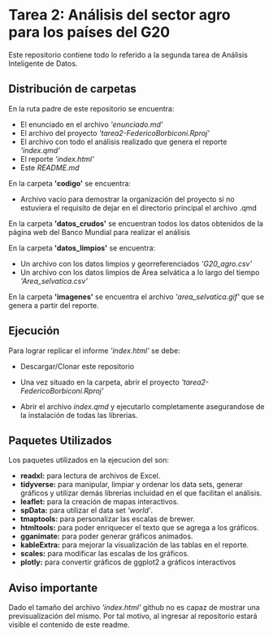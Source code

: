 # Tarea 2: Análisis del sector agro para los países del G20
Este repositorio contiene todo lo referido a la segunda tarea de Análisis Inteligente de Datos.

## Distribución de carpetas
En la ruta padre de este repositorio se encuentra:

-   El enunciado en el archivo *'enunciado.md'*
-   El archivo del proyecto *'tarea2-FedericoBorbiconi.Rproj'*
-   El archivo con todo el análisis realizado que genera el reporte *'index.qmd'*
-   El reporte *'index.html'*
-   Este *README.md*

En la carpeta **'codigo'** se encuentra:

-   Archivo vacío para demostrar la organización del proyecto si no estuviera el requisito de dejar en el directorio principal el archivo .qmd


En la carpeta **'datos_crudos'** se encuentran todos los datos obtenidos de la página web del Banco Mundial para realizar el análisis

En la carpeta **'datos_limpios'** se encuentra:

-   Un archivo con los datos limpios y georreferenciados *'G20_agro.csv'*
-   Un archivo con los datos limpios de Área selvática a lo largo del tiempo *'Area_selvatica.csv'*

En la carpeta **'imagenes'** se encuentra el archivo *'area_selvatica.gif'* que se genera a partir del reporte.


## Ejecución
Para lograr replicar el informe *'index.html'* se debe:

-   Descargar/Clonar este repositorio

-   Una vez situado en la carpeta, abrir el proyecto *'tarea2-FedericoBorbiconi.Rproj'*

-   Abrir el archivo *index.qmd* y ejecutarlo completamente asegurandose de la instalación de todas las librerias.


## Paquetes Utilizados
Los paquetes utilizados en la ejecucion del son:

-   **readxl:** para lectura de archivos de Excel.
-   **tidyverse:** para manipular, limpiar y ordenar los data sets, generar gráficos y utilizar demás librerías incluidad en el que facilitan el análisis.
-   **leaflet:** para la creación de mapas interactivos.
-   **spData:** para utilizar el data set *'world'*.
-   **tmaptools:** para personalizar las escalas de brewer.
-   **htmltools:** para poder enriquecer el texto que se agrega a los gráficos.
-   **gganimate:** para poder generar gráficos animados.
-   **kableExtra:** para mejorar la visualización de las tablas en el reporte.
-   **scales:** para modificar las escalas de los gráficos.
-   **plotly:** para convertir gráficos de ggplot2 a gráficos interactivos

## Aviso importante
Dado el tamaño del archivo *'index.html'* github no es capaz de mostrar una previsualización del mismo. Por tal motivo, al ingresar al repositorio estará visible el contenido de este readme. 